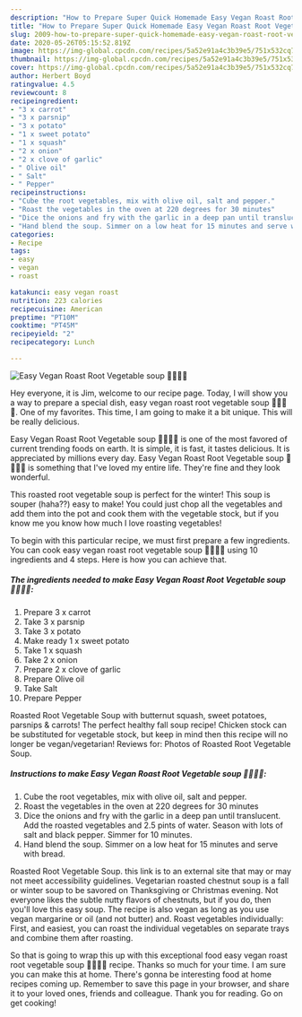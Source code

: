 ```yaml
---
description: "How to Prepare Super Quick Homemade Easy Vegan Roast Root Vegetable soup 🥕🥔🧅🍠"
title: "How to Prepare Super Quick Homemade Easy Vegan Roast Root Vegetable soup 🥕🥔🧅🍠"
slug: 2009-how-to-prepare-super-quick-homemade-easy-vegan-roast-root-vegetable-soup
date: 2020-05-26T05:15:52.819Z
image: https://img-global.cpcdn.com/recipes/5a52e91a4c3b39e5/751x532cq70/easy-vegan-roast-root-vegetable-soup-🥕🥔🧅🍠-recipe-main-photo.jpg
thumbnail: https://img-global.cpcdn.com/recipes/5a52e91a4c3b39e5/751x532cq70/easy-vegan-roast-root-vegetable-soup-🥕🥔🧅🍠-recipe-main-photo.jpg
cover: https://img-global.cpcdn.com/recipes/5a52e91a4c3b39e5/751x532cq70/easy-vegan-roast-root-vegetable-soup-🥕🥔🧅🍠-recipe-main-photo.jpg
author: Herbert Boyd
ratingvalue: 4.5
reviewcount: 8
recipeingredient:
- "3 x carrot"
- "3 x parsnip"
- "3 x potato"
- "1 x sweet potato"
- "1 x squash"
- "2 x onion"
- "2 x clove of garlic"
- " Olive oil"
- " Salt"
- " Pepper"
recipeinstructions:
- "Cube the root vegetables, mix with olive oil, salt and pepper."
- "Roast the vegetables in the oven at 220 degrees for 30 minutes"
- "Dice the onions and fry with the garlic in a deep pan until translucent. Add the roasted vegetables and 2.5 pints of water. Season with lots of salt and black pepper. Simmer for 10 minutes."
- "Hand blend the soup. Simmer on a low heat for 15 minutes and serve with bread."
categories:
- Recipe
tags:
- easy
- vegan
- roast

katakunci: easy vegan roast 
nutrition: 223 calories
recipecuisine: American
preptime: "PT10M"
cooktime: "PT45M"
recipeyield: "2"
recipecategory: Lunch

---
```



![Easy Vegan Roast Root Vegetable soup 🥕🥔🧅🍠](https://img-global.cpcdn.com/recipes/5a52e91a4c3b39e5/751x532cq70/easy-vegan-roast-root-vegetable-soup-🥕🥔🧅🍠-recipe-main-photo.jpg)

Hey everyone, it is Jim, welcome to our recipe page. Today, I will show you a way to prepare a special dish, easy vegan roast root vegetable soup 🥕🥔🧅🍠. One of my favorites. This time, I am going to make it a bit unique. This will be really delicious.

Easy Vegan Roast Root Vegetable soup 🥕🥔🧅🍠 is one of the most favored of current trending foods on earth. It is simple, it is fast, it tastes delicious. It is appreciated by millions every day. Easy Vegan Roast Root Vegetable soup 🥕🥔🧅🍠 is something that I've loved my entire life. They're fine and they look wonderful.

This roasted root vegetable soup is perfect for the winter! This soup is souper (haha??) easy to make! You could just chop all the vegetables and add them into the pot and cook them with the vegetable stock, but if you know me you know how much I love roasting vegetables!


To begin with this particular recipe, we must first prepare a few ingredients. You can cook easy vegan roast root vegetable soup 🥕🥔🧅🍠 using 10 ingredients and 4 steps. Here is how you can achieve that.

<!--inarticleads1-->

##### The ingredients needed to make Easy Vegan Roast Root Vegetable soup 🥕🥔🧅🍠:

1. Prepare 3 x carrot
1. Take 3 x parsnip
1. Take 3 x potato
1. Make ready 1 x sweet potato
1. Take 1 x squash
1. Take 2 x onion
1. Prepare 2 x clove of garlic
1. Prepare  Olive oil
1. Take  Salt
1. Prepare  Pepper


Roasted Root Vegetable Soup with butternut squash, sweet potatoes, parsnips &amp; carrots! The perfect healthy fall soup recipe! Chicken stock can be substituted for vegetable stock, but keep in mind then this recipe will no longer be vegan/vegetarian! Reviews for: Photos of Roasted Root Vegetable Soup. 

<!--inarticleads2-->

##### Instructions to make Easy Vegan Roast Root Vegetable soup 🥕🥔🧅🍠:

1. Cube the root vegetables, mix with olive oil, salt and pepper.
1. Roast the vegetables in the oven at 220 degrees for 30 minutes
1. Dice the onions and fry with the garlic in a deep pan until translucent. Add the roasted vegetables and 2.5 pints of water. Season with lots of salt and black pepper. Simmer for 10 minutes.
1. Hand blend the soup. Simmer on a low heat for 15 minutes and serve with bread.


Roasted Root Vegetable Soup. this link is to an external site that may or may not meet accessibility guidelines. Vegetarian roasted chestnut soup is a fall or winter soup to be savored on Thanksgiving or Christmas evening. Not everyone likes the subtle nutty flavors of chestnuts, but if you do, then you&#39;ll love this easy soup. The recipe is also vegan as long as you use vegan margarine or oil (and not butter) and. Roast vegetables individually: First, and easiest, you can roast the individual vegetables on separate trays and combine them after roasting. 

So that is going to wrap this up with this exceptional food easy vegan roast root vegetable soup 🥕🥔🧅🍠 recipe. Thanks so much for your time. I am sure you can make this at home. There's gonna be interesting food at home recipes coming up. Remember to save this page in your browser, and share it to your loved ones, friends and colleague. Thank you for reading. Go on get cooking!

